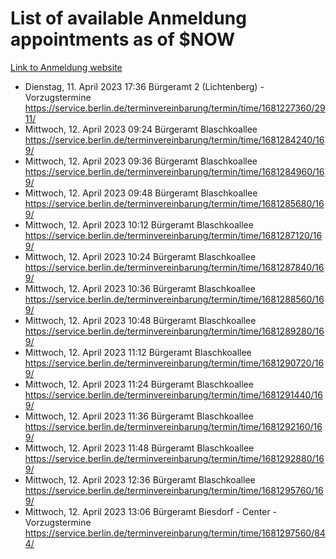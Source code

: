 # List of available Anmeldung appointments as of $NOW
[Link to Anmeldung website](https://service.berlin.de/terminvereinbarung/termin/tag.php?termin=1&anliegen[]=120686&dienstleisterlist=122210,122217,327316,122219,327312,122227,327314,122231,327346,122243,327348,122254,122252,329742,122260,329745,122262,329748,122271,327278,122273,327274,122277,327276,330436,122280,327294,122282,327290,122284,327292,122291,327270,122285,327266,122286,327264,122296,327268,150230,329760,122297,327286,122294,327284,122312,329763,122314,329775,122304,327330,122311,327334,122309,327332,317869,122281,327352,122279,329772,122283,122276,327324,122274,327326,122267,329766,122246,327318,122251,327320,122257,327322,122208,327298,122226,327300&herkunft=http%3A%2F%2Fservice.berlin.de%2Fdienstleistung%2F120686%2F)
- Dienstag, 11. April 2023 17:36 Bürgeramt 2 (Lichtenberg) - Vorzugstermine https://service.berlin.de/terminvereinbarung/termin/time/1681227360/2911/
- Mittwoch, 12. April 2023 09:24 Bürgeramt Blaschkoallee https://service.berlin.de/terminvereinbarung/termin/time/1681284240/169/
- Mittwoch, 12. April 2023 09:36 Bürgeramt Blaschkoallee https://service.berlin.de/terminvereinbarung/termin/time/1681284960/169/
- Mittwoch, 12. April 2023 09:48 Bürgeramt Blaschkoallee https://service.berlin.de/terminvereinbarung/termin/time/1681285680/169/
- Mittwoch, 12. April 2023 10:12 Bürgeramt Blaschkoallee https://service.berlin.de/terminvereinbarung/termin/time/1681287120/169/
- Mittwoch, 12. April 2023 10:24 Bürgeramt Blaschkoallee https://service.berlin.de/terminvereinbarung/termin/time/1681287840/169/
- Mittwoch, 12. April 2023 10:36 Bürgeramt Blaschkoallee https://service.berlin.de/terminvereinbarung/termin/time/1681288560/169/
- Mittwoch, 12. April 2023 10:48 Bürgeramt Blaschkoallee https://service.berlin.de/terminvereinbarung/termin/time/1681289280/169/
- Mittwoch, 12. April 2023 11:12 Bürgeramt Blaschkoallee https://service.berlin.de/terminvereinbarung/termin/time/1681290720/169/
- Mittwoch, 12. April 2023 11:24 Bürgeramt Blaschkoallee https://service.berlin.de/terminvereinbarung/termin/time/1681291440/169/
- Mittwoch, 12. April 2023 11:36 Bürgeramt Blaschkoallee https://service.berlin.de/terminvereinbarung/termin/time/1681292160/169/
- Mittwoch, 12. April 2023 11:48 Bürgeramt Blaschkoallee https://service.berlin.de/terminvereinbarung/termin/time/1681292880/169/
- Mittwoch, 12. April 2023 12:36 Bürgeramt Blaschkoallee https://service.berlin.de/terminvereinbarung/termin/time/1681295760/169/
- Mittwoch, 12. April 2023 13:06 Bürgeramt Biesdorf - Center - Vorzugstermine https://service.berlin.de/terminvereinbarung/termin/time/1681297560/844/
